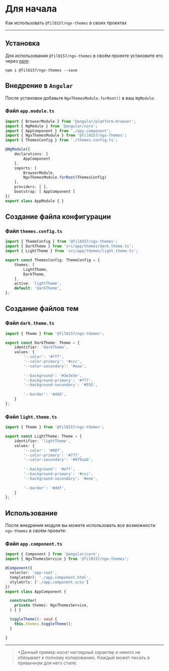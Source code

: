 # Для начала

Как использовать `@fil0157/ngx-themes` в своих проектах

---

## Установка

Для использования `@fil0157/ngx-themes` в своём проекте установите его через [npm](https://www.npmjs.com/package/@fil0157/ngx-themes):

``` 
npm i @fil0157/ngx-themes --save
```

## Внедрение в `Angular`

После установки добавьте ```NgxThemesModule.forRoot()``` в ваш ```NgModule```:

### Файл `app.module.ts`

```typescript
import { BrowserModule } from '@angular/platform-browser';
import { NgModule } from '@angular/core';
import { AppComponent } from './app.component';
import { NgxThemesModule } from '@fil0157/ngx-themes';
import { ThemesConfig } from './themes.config.ts';

@NgModule({
    declarations: [
        AppComponent
    ],
    imports: [
        BrowserModule,
        NgxThemesModule.forRoot(ThemesConfig)
    ],
    providers: [ ],
    bootstrap: [ AppComponent ]
})
export class AppModule { }
```

## Создание файла конфигурации

### Файл `themes.config.ts`

```typescript
import { ThemeConfig } from '@fil0157/ngx-themes';
import { DarkTheme } from 'src/app/themes/dark.theme.ts';
import { LightTheme } from 'src/app/themes/light.theme.ts';

export const ThemesConfig: ThemeConfig = {
    themes: [
        LightTheme,
        DarkTheme,
    ],
    active: 'lightTheme',
    default: 'darkTheme',
};
```

## Создание файлов тем

### Файл `dark.theme.ts`

```typescript
import { Theme } from '@fil0157/ngx-themes';

export const DarkTheme: Theme = {
    identifier: 'darkTheme',
    values: {
        '--color': '#fff',
        '--color-primary': '#ccc',
        '--color-secondary': '#aaa',
        
        '--background': '#3e3e3e',
        '--background-primary': '#777',
        '--background-secondary': '#555',
        
        '--border': '#ddd',
    }
};
```

### Файл `light.theme.ts`

```typescript
import { Theme } from '@fil0157/ngx-themes';

export const LightTheme: Theme = {
    identifier: 'lightTheme',
    values: {
        '--color': '#08f',
        '--color-primary': '#777',
        '--color-secondary': '#879aab',
        
        '--background': '#eff',
        '--background-primary': '#ccc',
        '--background-secondary': '#eee',
        
        '--border': '#ddf',
    }
};
```

## Использование

После внедрения модуля вы можете использовать все возможности ```ngx-themes``` в своём проекте:

### Файл `app.component.ts`

```typescript
import { Component } from '@angular/core';
import { NgxThemesService } from '@fil0157/ngx-themes';

@Component({
  selector: 'app-root',
  templateUrl: './app.component.html',
  styleUrls: ['./app.component.scss']
})
export class AppComponent {

  constructor(
    private themes: NgxThemesService,
  ) { }

  toggleTheme(): void {
    this.themes.toggleTheme();
  }

}
```

---

> *Данный пример носит наглядный характер и никого не обязывает к полному копированию. Каждый может писать в привычном для него стиле.

